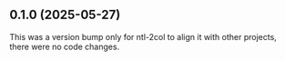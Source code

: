 ## 0.1.0 (2025-05-27)

This was a version bump only for ntl-2col to align it with other projects, there were no code changes.
